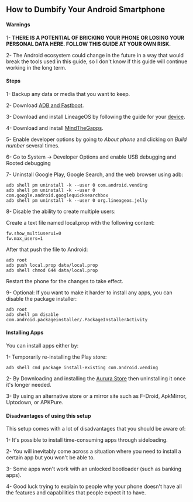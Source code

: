 ## How to Dumbify Your Android Smartphone

#### Warnings

1- **THERE IS A POTENTIAL OF BRICKING YOUR PHONE OR LOSING YOUR PERSONAL DATA HERE. FOLLOW THIS GUIDE AT YOUR OWN RISK.**

2- The Android ecosystem could change in the future in a way that would break the tools used in this guide, so I don't know if this guide will continue working in the long term.

#### Steps

1- Backup any data or media that you want to keep.

2- Download [ADB and Fastboot](https://developer.android.com/tools/releases/platform-tools).

3- Download and install LineageOS by following the guide for your [device](https://wiki.lineageos.org/devices).

4- Download and install [MindTheGapps](https://wiki.lineageos.org/gapps/). 

5- Enable developer options by going to *About phone* and clicking on *Build number* several times.

6- Go to System -> Developer Options and enable USB debugging and Rooted debugging

7- Uninstall Google Play, Google Search, and the web browser using adb:

```
adb shell pm uninstall -k --user 0 com.android.vending
adb shell pm uninstall -k --user 0 com.google.android.googlequicksearchbox
adb shell pm uninstall -k --user 0 org.lineageos.jelly
```

8- Disable the ability to create multiple users:

Create a text file named local.prop with the following content:

```
fw.show_multiuserui=0
fw.max_users=1
```

After that push the file to Android:

```
adb root
adb push local.prop data/local.prop
adb shell chmod 644 data/local.prop
```

Restart the phone for the changes to take effect.

9- Optional: If you want to make it harder to install any apps, you can disable the package installer:

```
adb root
adb shell pm disable com.android.packageinstaller/.PackageInstallerActivity
```

#### Installing Apps

You can install apps either by:

1- Temporarily re-installing the Play store:

```
adb shell cmd package install-existing com.android.vending
```

2- By Downloading and installing the [Aurura Store](https://f-droid.org/packages/com.aurora.store/) then uninstalling it once it's longer needed.

3- By using an alternative store or a mirror site such as F-Droid, ApkMirror, Uptodown, or APKPure.


#### Disadvantages of using this setup

This setup comes with a lot of disadvantages that you should be aware of:

1- It's possible to install time-consuming apps through sideloading.

2- You will inevitably come across a situation where you need to install a certain app but you won't be able to.

3- Some apps won't work with an unlocked bootloader (such as banking apps).

4- Good luck trying to explain to people why your phone doesn't have all the features and capabilities that people expect it to have.
